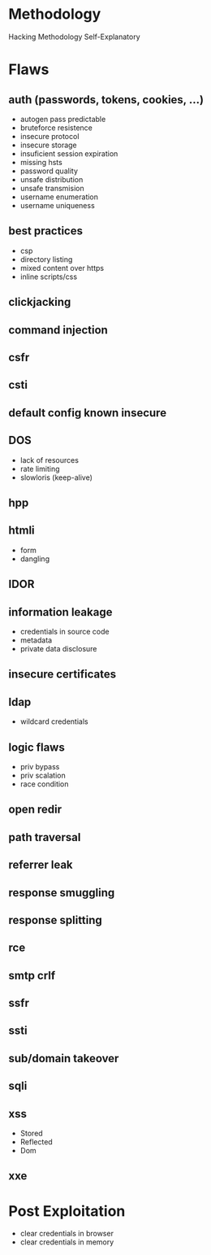 # Methodology
Hacking Methodology Self-Explanatory

# Flaws
## auth (passwords, tokens, cookies, ...)
* autogen pass predictable
* bruteforce resistence
* insecure protocol
* insecure storage
* insuficient session expiration
* missing hsts
* password quality
* unsafe distribution
* unsafe transmision
* username enumeration
* username uniqueness

## best practices
* csp
* directory listing
* mixed content over https
* inline scripts/css

## clickjacking

## command injection

## csfr

## csti

## default config known insecure

## DOS
* lack of resources
* rate limiting
* slowloris (keep-alive)

## hpp

## htmli
* form
* dangling

## IDOR

## information leakage
* credentials in source code
* metadata
* private data disclosure

## insecure certificates

## ldap
* wildcard credentials

## logic flaws
* priv bypass
* priv scalation
* race condition

## open redir

## path traversal

## referrer leak

## response smuggling

## response splitting

## rce

## smtp crlf

## ssfr

## ssti

## sub/domain takeover

## sqli

## xss
* Stored
* Reflected
* Dom

## xxe

# Post Exploitation
* clear credentials in browser
* clear credentials in memory
